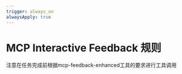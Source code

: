 ```yaml
---
trigger: always_on
alwaysApply: true
---
```

# MCP Interactive Feedback 规则

注意在任务完成前根据mcp-feedback-enhanced工具的要求进行工具调用